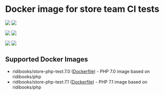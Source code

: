 Docker image for store team CI tests
========================================================

[![](https://images.microbadger.com/badges/version/ridibooks/store-php-test:7.0.svg)](http://microbadger.com/images/ridibooks/store-php-test:7.0 "Get your own version badge on microbadger.com")
[![](https://images.microbadger.com/badges/image/ridibooks/store-php-test:7.0.svg)](http://microbadger.com/images/ridibooks/store-php-test:7.0 "Get your own version badge on microbadger.com")

[![](https://images.microbadger.com/badges/version/ridibooks/store-php-test:7.1.svg)](http://microbadger.com/images/ridibooks/store-php-test:7.1 "Get your own version badge on microbadger.com")
[![](https://images.microbadger.com/badges/image/ridibooks/store-php-test:7.1.svg)](http://microbadger.com/images/ridibooks/store-php-test:7.1 "Get your own version badge on microbadger.com")

[![](https://images.microbadger.com/badges/version/ridibooks/store-php-test:7.2.svg)](http://microbadger.com/images/ridibooks/store-php-test:7.2 "Get your own version badge on microbadger.com")
[![](https://images.microbadger.com/badges/image/ridibooks/store-php-test:7.2.svg)](http://microbadger.com/images/ridibooks/store-php-test:7.2 "Get your own version badge on microbadger.com")

## Supported Docker Images

* ridibooks/store-php-test:7.0 ([Dockerfile](https://github.com/ridibooks-docker/store-php-test/blob/master/7.0/Dockerfile)) - PHP 7.0 image based on ridibooks/php
* ridibooks/store-php-test:7.1 ([Dockerfile](https://github.com/ridibooks-docker/store-php-test/blob/master/7.1/Dockerfile)) - PHP 7.1 image based on ridibooks/php

